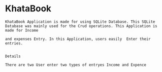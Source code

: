 # KhataBook

    KhataBook Application is made for using SQLite Database. This SQLite Database was mainly used for the Crud operations. This Application is made for Income 
    
    and expenses Entry. In this Application, users easily  Enter their entries.
   
    
    Details
    
    There are two User enter two types of entryes Income and Expence
